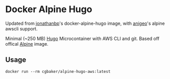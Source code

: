 # Docker Alpine Hugo

Updated from [jonathanbp](https://github.com/jonathanbp/docker-alpine-hugo)'s docker-alpine-hugo image, with [anigeo](https://github.com/anigeo/docker-awscli/blob/master/Dockerfile)'s alpine awscli support.

Minimal (~250 MB) [Hugo](https://gohugo.io) Microcontainer with AWS CLI and git. Based off offical [Alpine](https://hub.docker.com/_/alpine/) image.

## Usage

    docker run --rm cgbaker/alpine-hugo-aws:latest

